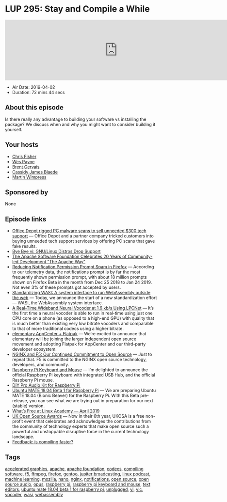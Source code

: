 # LUP 295: Stay and Compile a While

<iframe src="https://player.fireside.fm/v2/RUkczH-V+elQpVY8x?theme=dark" width="740" height="200" frameborder="0" scrolling="no"></iframe>

* Air Date: 2019-04-02
* Duration: 72 mins 44 secs

## About this episode

Is there really any advantage to building your software vs installing the package? We discuss when and why you might want to consider building it yourself.

## Your hosts
* [Chris Fisher](https://linuxunplugged.com/hosts/chrislas)
* [Wes Payne](https://linuxunplugged.com/hosts/wes)
* [Brent Gervais](https://linuxunplugged.com/guests/brentgervais)
* [Cassidy James Blaede](https://linuxunplugged.com/guests/cassidyjames)
* [Martin Wimpress](https://linuxunplugged.com/guests/martinwimpress)

## Sponsored by

None



## Episode links

  * [Office Depot rigged PC malware scans to sell unneeded $300 tech support](https://arstechnica.com/tech-policy/2019/03/office-depot-tricked-people-into-buying-pc-support-with-fake-virus-scans/ "Office Depot rigged PC malware scans to sell unneeded $300 tech support") — Office Depot and a partner company tricked customers into buying unneeded tech support services by offering PC scans that gave fake results.
  * [Bye Bye vi: GNU/Linux Distros Drop Support](https://hackaday.com/2019/04/01/bye-bye-vi-gnu-linux-distros-drop-support/ "Bye Bye vi: GNU/Linux Distros Drop Support")
  * [The Apache Software Foundation Celebrates 20 Years of Community-led Development "The Apache Way"](https://blogs.apache.org/foundation/entry/the-apache-software-foundation-celebrates1 "The Apache Software Foundation Celebrates 20 Years of Community-led Development ")
  * [Reducing Notification Permission Prompt Spam in Firefox](https://blog.nightly.mozilla.org/2019/04/01/reducing-notification-permission-prompt-spam-in-firefox/ "Reducing Notification Permission Prompt Spam in Firefox") — According to our telemetry data, the notifications prompt is by far the most frequently shown permission prompt, with about 18 million prompts shown on Firefox Beta in the month from Dec 25 2018 to Jan 24 2019. Not even 3% of these prompts got accepted by users.
  * [Standardizing WASI: A system interface to run WebAssembly outside the web](https://hacks.mozilla.org/2019/03/standardizing-wasi-a-webassembly-system-interface/ "Standardizing WASI: A system interface to run WebAssembly outside the web") — Today, we announce the start of a new standardization effort — WASI, the WebAssembly system interface.
  * [A Real-Time Wideband Neural Vocoder at 1.6 kb/s Using LPCNet](https://people.xiph.org/~jm/demo/lpcnet_codec/ "A Real-Time Wideband Neural Vocoder at 1.6 kb/s Using LPCNet") — It’s the first time a neural vocoder is able to run in real-time using just one CPU core on a phone (as opposed to a high-end GPU) with quality that is much better than existing very low bitrate vocoders and comparable to that of more traditional codecs using a higher bitrate.
  * [elementary AppCenter + Flatpak](https://medium.com/elementaryos/elementary-appcenter-flatpak-b1f970a33861 "elementary AppCenter + Flatpak") — We’re excited to announce that elementary will be joining the larger independent open source movement and adopting Flatpak for AppCenter and our third-party developer ecosystem.
  * [NGINX and F5: Our Continued Commitment to Open Source](https://www.nginx.com/blog/nginx-f5-continued-commitment-open-source/ "NGINX and F5: Our Continued Commitment to Open Source") — Just to repeat that. F5 is committed to the NGINX open source technology, developers, and community. 
  * [Raspberry Pi Keyboard and Mouse](https://www.raspberrypi.org/blog/official-raspberry-pi-keyboard-mouse/ "Raspberry Pi Keyboard and Mouse") — I’m delighted to announce the official Raspberry Pi keyboard with integrated USB Hub, and the official Raspberry Pi mouse.
  * [DIY Pro Audio Kit for Raspberry Pi](https://www.makeproaudio.com/makeproaudio-propels-makers-forward-with-diy-pro-audio-kit-for-raspberry-pi/ "DIY Pro Audio Kit for Raspberry Pi")
  * [Ubuntu MATE 18.04 Beta 1 for Raspberry Pi](https://ubuntu-mate.org/blog/ubuntu-mate-bionic-beta1-raspberry-pi/ "Ubuntu MATE 18.04 Beta 1 for Raspberry Pi") — We are preparing Ubuntu MATE 18.04 (Bionic Beaver) for the Raspberry Pi. With this Beta pre-release, you can see what we are trying out in preparation for our next (stable) version.
  * [What’s Free at Linux Academy — April 2019](https://linuxacademy.com/blog/linux-academy/freeapril2019/ "What’s Free at Linux Academy — April 2019")
  * [UK Open Source Awards](https://opensourceawards.org/ "UK Open Source Awards") — Now in their 6th year, UKOSA is a free non-profit event that celebrates and acknowledges the contributions from the community of technology experts that make open source such a powerful and unstoppable disruptive force in the current technology landscape.
  * [Feedback: is compiling faster?](https://slexy.org/view/s21vLuxkeh "Feedback: is compiling faster?")



## Tags

[accelerated graphics](https://linuxunplugged.com/tags/accelerated%20graphics), [apache](https://linuxunplugged.com/tags/apache), [apache foundation](https://linuxunplugged.com/tags/apache%20foundation), [codecs](https://linuxunplugged.com/tags/codecs), [compiling software](https://linuxunplugged.com/tags/compiling%20software), [f5](https://linuxunplugged.com/tags/f5), [ffmpeg](https://linuxunplugged.com/tags/ffmpeg), [firefox](https://linuxunplugged.com/tags/firefox), [gentoo](https://linuxunplugged.com/tags/gentoo), [jupiter broadcasting](https://linuxunplugged.com/tags/jupiter%20broadcasting), [linux podcast](https://linuxunplugged.com/tags/linux%20podcast), [machine learning](https://linuxunplugged.com/tags/machine%20learning), [mozilla](https://linuxunplugged.com/tags/mozilla), [nano](https://linuxunplugged.com/tags/nano), [nginx](https://linuxunplugged.com/tags/nginx), [notifications](https://linuxunplugged.com/tags/notifications), [open source](https://linuxunplugged.com/tags/open%20source), [open source audio](https://linuxunplugged.com/tags/open%20source%20audio), [opus](https://linuxunplugged.com/tags/opus), [raspberry pi](https://linuxunplugged.com/tags/raspberry%20pi), [raspberry pi keyboard and mouse](https://linuxunplugged.com/tags/raspberry%20pi%20keyboard%20and%20mouse), [text editors](https://linuxunplugged.com/tags/text%20editors), [ubuntu mate 18.04 beta 1 for raspberry pi](https://linuxunplugged.com/tags/ubuntu%20mate%2018.04%20beta%201%20for%20raspberry%20pi), [unplugged](https://linuxunplugged.com/tags/unplugged), [vi](https://linuxunplugged.com/tags/vi), [vlc](https://linuxunplugged.com/tags/vlc), [vocoder](https://linuxunplugged.com/tags/vocoder), [wasi](https://linuxunplugged.com/tags/wasi), [webassembly](https://linuxunplugged.com/tags/webassembly)